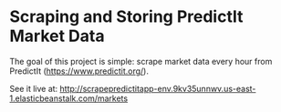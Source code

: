 # Scraping and Storing PredictIt Market Data

The goal of this project is simple: scrape market data every hour from PredictIt (https://www.predictit.org/).

See it live at: http://scrapepredictitapp-env.9kv35unnwv.us-east-1.elasticbeanstalk.com/markets
